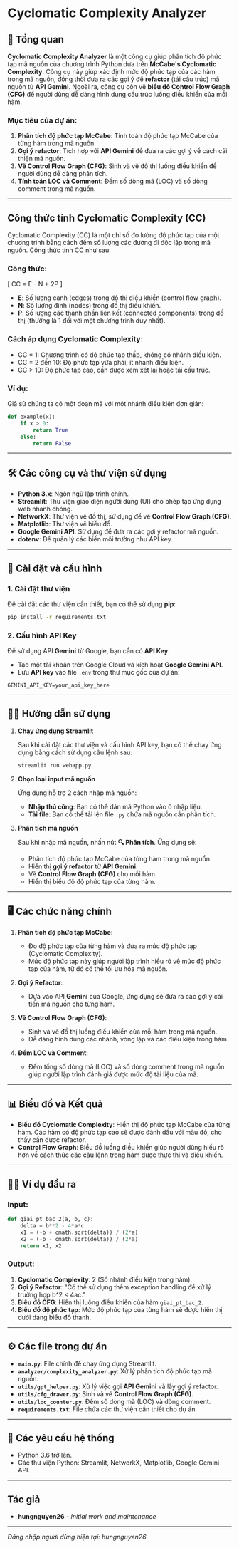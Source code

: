 

# **Cyclomatic Complexity Analyzer**

## 🚀 Tổng quan

**Cyclomatic Complexity Analyzer** là một công cụ giúp phân tích độ phức tạp mã nguồn của chương trình Python dựa trên **McCabe's Cyclomatic Complexity**. Công cụ này giúp xác định mức độ phức tạp của các hàm trong mã nguồn, đồng thời đưa ra các gợi ý để **refactor** (tái cấu trúc) mã nguồn từ **API Gemini**. Ngoài ra, công cụ còn vẽ **biểu đồ Control Flow Graph (CFG)** để người dùng dễ dàng hình dung cấu trúc luồng điều khiển của mỗi hàm.

### **Mục tiêu của dự án:**
1. **Phân tích độ phức tạp McCabe**: Tính toán độ phức tạp McCabe của từng hàm trong mã nguồn.
2. **Gợi ý refactor**: Tích hợp với **API Gemini** để đưa ra các gợi ý về cách cải thiện mã nguồn.
3. **Vẽ Control Flow Graph (CFG)**: Sinh và vẽ đồ thị luồng điều khiển để người dùng dễ dàng phân tích.
4. **Tính toán LOC và Comment**: Đếm số dòng mã (LOC) và số dòng comment trong mã nguồn.

---

## Công thức tính Cyclomatic Complexity (CC)

Cyclomatic Complexity (CC) là một chỉ số đo lường độ phức tạp của một chương trình bằng cách đếm số lượng các đường đi độc lập trong mã nguồn. Công thức tính CC như sau:

### Công thức:
\[
CC = E - N + 2P
\]

- **E**: Số lượng cạnh (edges) trong đồ thị điều khiển (control flow graph).
- **N**: Số lượng đỉnh (nodes) trong đồ thị điều khiển.
- **P**: Số lượng các thành phần liên kết (connected components) trong đồ thị (thường là 1 đối với một chương trình duy nhất).

### Cách áp dụng Cyclomatic Complexity:
- CC = 1: Chương trình có độ phức tạp thấp, không có nhánh điều kiện.
- CC = 2 đến 10: Độ phức tạp vừa phải, ít nhánh điều kiện.
- CC > 10: Độ phức tạp cao, cần được xem xét lại hoặc tái cấu trúc.

### Ví dụ:
Giả sử chúng ta có một đoạn mã với một nhánh điều kiện đơn giản:

```python
def example(x):
    if x > 0:
        return True
    else:
        return False
```
---

## 🛠️ Các công cụ và thư viện sử dụng

- **Python 3.x**: Ngôn ngữ lập trình chính.
- **Streamlit**: Thư viện giao diện người dùng (UI) cho phép tạo ứng dụng web nhanh chóng.
- **NetworkX**: Thư viện vẽ đồ thị, sử dụng để vẽ **Control Flow Graph (CFG)**.
- **Matplotlib**: Thư viện vẽ biểu đồ.
- **Google Gemini API**: Sử dụng để đưa ra các gợi ý refactor mã nguồn.
- **dotenv**: Để quản lý các biến môi trường như API key.

---

## 🚀 Cài đặt và cấu hình

### 1. **Cài đặt thư viện**

Để cài đặt các thư viện cần thiết, bạn có thể sử dụng **pip**:

```bash
pip install -r requirements.txt
```

### 2. **Cấu hình API Key**

Để sử dụng API **Gemini** từ Google, bạn cần có **API Key**:

- Tạo một tài khoản trên Google Cloud và kích hoạt **Google Gemini API**.
- Lưu **API key** vào file `.env` trong thư mục gốc của dự án:

```
GEMINI_API_KEY=your_api_key_here
```

---

## 🧑‍💻 Hướng dẫn sử dụng

1. **Chạy ứng dụng Streamlit**

   Sau khi cài đặt các thư viện và cấu hình API key, bạn có thể chạy ứng dụng bằng cách sử dụng câu lệnh sau:

   ```bash
   streamlit run webapp.py
   ```

2. **Chọn loại input mã nguồn**

   Ứng dụng hỗ trợ 2 cách nhập mã nguồn:
   - **Nhập thủ công**: Bạn có thể dán mã Python vào ô nhập liệu.
   - **Tải file**: Bạn có thể tải lên file `.py` chứa mã nguồn cần phân tích.

3. **Phân tích mã nguồn**

   Sau khi nhập mã nguồn, nhấn nút **🔍 Phân tích**. Ứng dụng sẽ:
   - Phân tích độ phức tạp McCabe của từng hàm trong mã nguồn.
   - Hiển thị **gợi ý refactor** từ **API Gemini**.
   - Vẽ **Control Flow Graph (CFG)** cho mỗi hàm.
   - Hiển thị biểu đồ độ phức tạp của từng hàm.

---

## 🖥️ Các chức năng chính

1. **Phân tích độ phức tạp McCabe**:
   - Đo độ phức tạp của từng hàm và đưa ra mức độ phức tạp (Cyclomatic Complexity).
   - Mức độ phức tạp này giúp người lập trình hiểu rõ về mức độ phức tạp của hàm, từ đó có thể tối ưu hóa mã nguồn.

2. **Gợi ý Refactor**:
   - Dựa vào API **Gemini** của Google, ứng dụng sẽ đưa ra các gợi ý cải tiến mã nguồn cho từng hàm.

3. **Vẽ Control Flow Graph (CFG)**:
   - Sinh và vẽ đồ thị luồng điều khiển của mỗi hàm trong mã nguồn.
   - Dễ dàng hình dung các nhánh, vòng lặp và các điều kiện trong hàm.

4. **Đếm LOC và Comment**:
   - Đếm tổng số dòng mã (LOC) và số dòng comment trong mã nguồn giúp người lập trình đánh giá được mức độ tài liệu của mã.

---

## 📊 Biểu đồ và Kết quả

- **Biểu đồ Cyclomatic Complexity**: Hiển thị độ phức tạp McCabe của từng hàm. Các hàm có độ phức tạp cao sẽ được đánh dấu với màu đỏ, cho thấy cần được refactor.
- **Control Flow Graph**: Biểu đồ luồng điều khiển giúp người dùng hiểu rõ hơn về cách thức các câu lệnh trong hàm được thực thi và điều khiển.

---

## 🧑‍💻 Ví dụ đầu ra

### **Input**:
```python
def giai_pt_bac_2(a, b, c):
    delta = b**2 - 4*a*c
    x1 = (-b + cmath.sqrt(delta)) / (2*a)
    x2 = (-b - cmath.sqrt(delta)) / (2*a)
    return x1, x2
```

### **Output**:

1. **Cyclomatic Complexity**: 2 (Số nhánh điều kiện trong hàm).
2. **Gợi ý Refactor**: "Có thể sử dụng thêm exception handling để xử lý trường hợp b^2 < 4ac."
3. **Biểu đồ CFG**: Hiển thị luồng điều khiển của hàm `giai_pt_bac_2`.
4. **Biểu đồ độ phức tạp**: Mức độ phức tạp của từng hàm sẽ được hiển thị dưới dạng biểu đồ thanh.

---

## ⚙️ Các file trong dự án

- **`main.py`**: File chính để chạy ứng dụng Streamlit.
- **`analyzer/complexity_analyzer.py`**: Xử lý phân tích độ phức tạp mã nguồn.
- **`utils/gpt_helper.py`**: Xử lý việc gọi **API Gemini** và lấy gợi ý refactor.
- **`utils/cfg_drawer.py`**: Sinh và vẽ **Control Flow Graph (CFG)**.
- **`utils/loc_counter.py`**: Đếm số dòng mã (LOC) và dòng comment.
- **`requirements.txt`**: File chứa các thư viện cần thiết cho dự án.

---

## 🔧 Các yêu cầu hệ thống

- Python 3.6 trở lên.
- Các thư viện Python: Streamlit, NetworkX, Matplotlib, Google Gemini API.

---

## Tác giả

- **hungnguyen26** - *Initial work and maintenance*

---
*Đăng nhập người dùng hiện tại: hungnguyen26*
